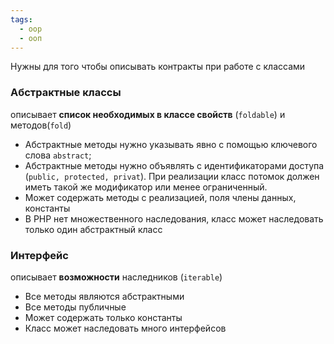 ```yaml
---
tags:
  - oop
  - ооп
---
```


Нужны для того чтобы описывать контракты при работе с классами

### Абстрактные классы
описывает **список необходимых в классе свойств** (`foldable`) и методов(`fold`)
- Абстрактные методы нужно указывать явно с помощью ключевого слова `abstract`;
- Абстрактные методы нужно объявлять с идентификаторами доступа (`public, protected, privat`). При реализации класс потомок должен иметь такой же модификатор или менее ограниченный.
- Может содержать методы с реализацией, поля члены данных, константы
- В PHP нет множественного наследования, класс может наследовать только один абстрактный класс

### Интерфейс 
описывает **возможности** наследников (`iterable`) 
- Все методы являются абстрактными
- Все методы публичные
- Может содержать только константы
- Класс может наследовать много интерфейсов